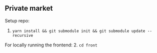 ## Private market

Setup repo:

1. `yarn install && git submodule init && git submodule update --recursive`
 
For locally running the frontend:
2. `cd front`